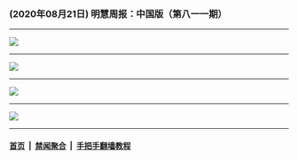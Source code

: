 ### (2020年08月21日) 明慧周报：中国版（第八一一期） 

---

<img src="http://qikan.minghui.org/mhqkpage/qikanimage/2020/08/20/mhzb_811_pdf-online1.png"/><hr/>
<img src="http://qikan.minghui.org/mhqkpage/qikanimage/2020/08/20/mhzb_811_pdf-online2.png"/><hr/>
<img src="http://qikan.minghui.org/mhqkpage/qikanimage/2020/08/20/mhzb_811_pdf-online3.png"/><hr/>
<img src="http://qikan.minghui.org/mhqkpage/qikanimage/2020/08/20/mhzb_811_pdf-online4.png"/><hr/>


#### [首页](../../../..) &nbsp;|&nbsp; [禁闻聚合](https://github.com/gfw-breaker/banned-news) &nbsp;|&nbsp; [手把手翻墙教程](https://github.com/gfw-breaker/guides) 